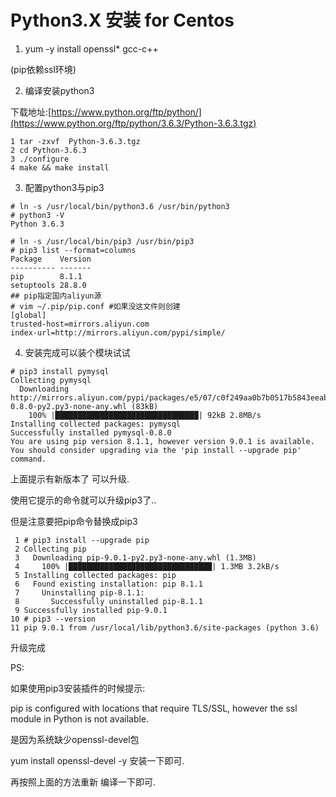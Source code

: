 # Python3.X 安装 for Centos

1. yum -y install openssl*  gcc-c++

(pip依赖ssl环境) 

2. 编译安装python3

下载地址:[https://www.python.org/ftp/python/](https://www.python.org/ftp/python/3.6.3/Python-3.6.3.tgz)

```Shell
1 tar -zxvf  Python-3.6.3.tgz
2 cd Python-3.6.3
3 ./configure
4 make && make install 
```

3. 配置python3与pip3

```Shell
# ln -s /usr/local/bin/python3.6 /usr/bin/python3  
# python3 -V 
Python 3.6.3

# ln -s /usr/local/bin/pip3 /usr/bin/pip3
# pip3 list --format=columns
Package    Version
---------- -------
pip        8.1.1  
setuptools 28.8.0 
## pip指定国内aliyun源
# vim ~/.pip/pip.conf #如果没这文件则创建
[global]
trusted-host=mirrors.aliyun.com
index-url=http://mirrors.aliyun.com/pypi/simple/

```

4. 安装完成可以装个模块试试

```shell
# pip3 install pymysql
Collecting pymysql
  Downloading http://mirrors.aliyun.com/pypi/packages/e5/07/c0f249aa0b7b0517b5843eeab689b9ccc6a6bb0536fc9d95e65901e6f2ac/PyMySQL-0.8.0-py2.py3-none-any.whl (83kB)
    100% |████████████████████████████████| 92kB 2.8MB/s 
Installing collected packages: pymysql
Successfully installed pymysql-0.8.0
You are using pip version 8.1.1, however version 9.0.1 is available.
You should consider upgrading via the 'pip install --upgrade pip' command.
```

上面提示有新版本了  可以升级.

使用它提示的命令就可以升级pip3了..

但是注意要把pip命令替换成pip3

```Shell
 1 # pip3 install --upgrade pip
 2 Collecting pip
 3   Downloading pip-9.0.1-py2.py3-none-any.whl (1.3MB)
 4     100% |████████████████████████████████| 1.3MB 3.2kB/s 
 5 Installing collected packages: pip
 6   Found existing installation: pip 8.1.1
 7     Uninstalling pip-8.1.1:
 8       Successfully uninstalled pip-8.1.1
 9 Successfully installed pip-9.0.1
10 # pip3 --version
11 pip 9.0.1 from /usr/local/lib/python3.6/site-packages (python 3.6)
```

升级完成



PS:

如果使用pip3安装插件的时候提示:

pip is configured with locations that require TLS/SSL, however the ssl module in Python is not available. 

是因为系统缺少openssl-devel包

yum install openssl-devel -y  安装一下即可.

再按照上面的方法重新 编译一下即可.